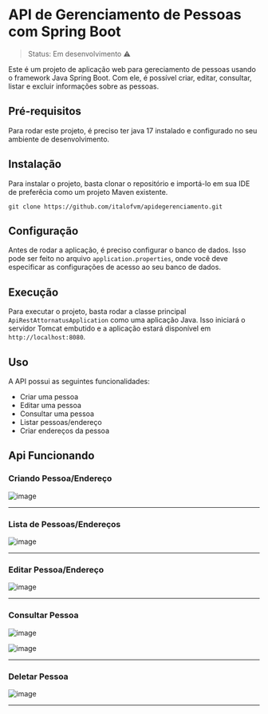 <h1> API de Gerenciamento de Pessoas com Spring Boot </h1>

> Status: Em desenvolvimento ⚠️

Este é um projeto de aplicação web para gereciamento de pessoas usando o framework Java Spring Boot. 
Com ele, é possível criar, editar, consultar, listar e excluir informações sobre as pessoas.

## Pré-requisitos

Para rodar este projeto, é preciso ter java 17 instalado e configurado no seu ambiente de desenvolvimento.


## Instalação

Para instalar o projeto, basta clonar o repositório e importá-lo em sua IDE de preferêcia como um projeto Maven existente.

~~~
git clone https://github.com/italofvm/apidegerenciamento.git
~~~

## Configuração

Antes de rodar a aplicação, é preciso configurar o banco de dados. Isso pode ser feito no arquivo 
`application.properties`, onde você deve especificar as configurações de acesso ao seu banco de dados.

## Execução

Para executar o projeto, basta rodar a classe principal `ApiRestAttornatusApplication` como uma aplicação Java. 
Isso iniciará o servidor Tomcat embutido e a aplicação estará disponível em `http://localhost:8080`.


## Uso

A API possui as seguintes funcionalidades:

+ Criar uma pessoa
+ Editar uma pessoa
+ Consultar uma pessoa
+ Listar pessoas/endereço
+ Criar endereços da pessoa

## Api Funcionando


<h3>Criando Pessoa/Endereço</h3>

![image](https://user-images.githubusercontent.com/33766000/212180255-c7f4452b-d332-41cc-a5a4-f433a21cb403.png)

-------------------------

<h3>Lista de Pessoas/Endereços</h3>

![image](https://user-images.githubusercontent.com/33766000/212180363-ee3240d5-2b95-4d8b-9af5-a294902f2ade.png)

-------------------------

<h3>Editar Pessoa/Endereço</h3>

![image](https://user-images.githubusercontent.com/33766000/212183366-4f029ab1-99d7-4df7-8665-2407a1b8b041.png)

-------------------------

<h3>Consultar Pessoa</h3>

![image](https://user-images.githubusercontent.com/33766000/212183591-e5872eca-1b00-4ac6-bf3b-de171b2d75db.png)

![image](https://user-images.githubusercontent.com/33766000/212183928-79e4039c-cce6-4842-9232-7f0739974986.png)

-------------------------

<h3>Deletar Pessoa</h3>

![image](https://user-images.githubusercontent.com/33766000/212184103-a66a056e-ca39-4ec2-9f52-bde47224d5bf.png)

-------------------------------------------------------------------------------------------------------------





